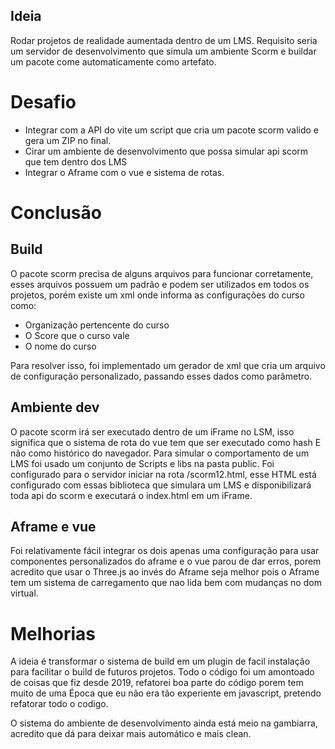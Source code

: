 
## Ideia

Rodar projetos de realidade aumentada dentro de um LMS.
Requisito seria um servidor de desenvolvimento que simula um ambiente Scorm e buildar um pacote come automaticamente como artefato.

# Desafio

- Integrar com a API do vite um script que cria um pacote scorm valido e gera um ZIP no final.
- Cirar um ambiente de desenvolvimento que possa simular api scorm que tem dentro dos LMS
- Integrar o Aframe com o vue e sistema de rotas.

# Conclusão

## Build
O pacote scorm precisa de alguns arquivos para funcionar corretamente, esses arquivos possuem um padrão e podem ser utilizados em todos os projetos, porém existe um xml onde informa as configurações do curso como:
- Organização pertencente do curso
- O Score que o curso vale
- O nome do curso

Para resolver isso, foi implementado um gerador de xml que cria um arquivo de configuração personalizado, passando esses dados como parâmetro.

## Ambiente dev

O pacote scorm irá ser executado dentro de um iFrame no LSM, isso significa que o sistema de rota do vue tem que ser executado como hash E não como histórico do navegador.
Para simular o comportamento de um LMS foi usado um conjunto de Scripts e libs na pasta public. Foi configurado para o servidor iniciar na rota /scorm12.html, esse HTML está configurado com essas biblioteca que simulara um LMS e disponibilizará toda api do scorm e executará o index.html em um iFrame.

## Aframe e vue

Foi relativamente fácil integrar os dois apenas uma configuração para usar componentes personalizados do aframe e o vue parou de dar erros, porem acredito que usar o Three.js ao invés do Aframe seja melhor pois o Aframe tem um sistema de carregamento que nao lida bem com mudanças no dom virtual. 

# Melhorias

A ideia é transformar o sistema de build em um plugin de facil instalação para facilitar o build de futuros projetos.
Todo o código foi um amontoado de coisas que fiz desde 2019, refatorei boa parte do código porem tem muito de uma Época que eu não era tão experiente em javascript, pretendo refatorar todo o codigo.

O sistema do ambiente de desenvolvimento ainda está meio na gambiarra, acredito que dá para deixar mais automático e mais clean.

